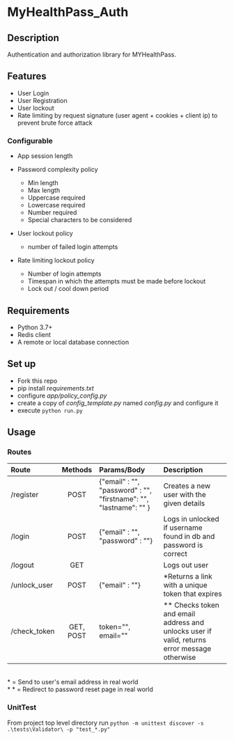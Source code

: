 # MyHealthPass_Auth

## Description

Authentication and authorization library for MYHealthPass.

## Features
- User Login 
- User Registration
- User lockout
- Rate limiting by request signature (user agent + cookies + client ip) to prevent brute force attack

### Configurable

- App session length
- Password complexity policy 
  - Min length
  - Max length
  - Uppercase required
  - Lowercase required
  - Number required
  - Special characters to be considered

- User lockout policy 
  - number of failed login attempts
- Rate limiting lockout policy 
  - Number of login attempts
  - Timespan in which the attempts must be made before lockout
  - Lock out / cool down period

## Requirements

- Python 3.7+
- Redis client
- A remote or local database connection


## Set up

- Fork this repo
- pip install *requirements.txt*
- configure *app/policy_config.py*
- create a copy of *config_template.py* named *config.py* and configure it
- execute `python run.py`

## Usage

### Routes

| Route       | Methods     |   Params/Body           |   Description                         |
| :---        |    :----:   |     :----             |     :----                            |
| /register   | POST       |{"email" : "", "password" : "", "firstname": "", "lastname": "" }| Creates a new user with the given details|
| /login   | POST        |{"email" : "", "password" : ""}|Logs in unlocked if username found in db and password is correct|
| /logout   | GET        |       |Logs out user|
| /unlock_user   | POST        |{"email" : ""}|*Returns a link with a unique token that expires|
| /check_token   | GET, POST        |token="", email=""      |** Checks token and email address and unlocks user if valid, returns error message otherwise |

\
&ast; = Send to user's email address in real world\
&ast; &ast; = Redirect to password reset page in real world


### UnitTest

From project top level directory run `python -m unittest discover -s .\tests\Validator\ -p "test_*.py"`
